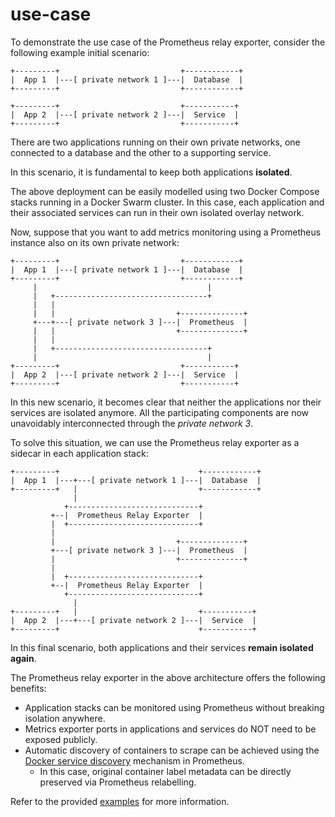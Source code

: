 # use-case

To demonstrate the use case of the Prometheus relay exporter, consider the
following example initial scenario:

    +---------+                           +------------+
    |  App 1  |---[ private network 1 ]---|  Database  |
    +---------+                           +------------+

    +---------+                           +-----------+
    |  App 2  |---[ private network 2 ]---|  Service  |
    +---------+                           +-----------+

There are two applications running on their own private networks, one
connected to a database and the other to a supporting service.

In this scenario, it is fundamental to keep both applications **isolated**.

The above deployment can be easily modelled using two Docker Compose stacks
running in a Docker Swarm cluster. In this case, each application and
their associated services can run in their own isolated overlay network.

Now, suppose that you want to add metrics monitoring using a Prometheus
instance also on its own private network:

    +---------+                           +------------+
    |  App 1  |---[ private network 1 ]---|  Database  |
    +---------+                           +------------+
         |                                      |
         |   +----------------------------------+
         |   |
         |   |                           +--------------+
         +---+---[ private network 3 ]---|  Prometheus  |
         |   |                           +--------------+
         |   |
         |   +----------------------------------+
         |                                      |
    +---------+                           +-----------+
    |  App 2  |---[ private network 2 ]---|  Service  |
    +---------+                           +-----------+

In this new scenario, it becomes clear that neither the applications nor
their services are isolated anymore. All the participating components are
now unavoidably interconnected through the *private network 3*.

To solve this situation, we can use the Prometheus relay exporter as a
sidecar in each application stack:

    +---------+                               +------------+
    |  App 1  |---+---[ private network 1 ]---|  Database  |
    +---------+   |                           +------------+
                  |
                +-----------------------------+
             +--|  Prometheus Relay Exporter  |
             |  +-----------------------------+
             |
             |                           +--------------+
             +---[ private network 3 ]---|  Prometheus  |
             |                           +--------------+
             |
             |  +-----------------------------+
             +--|  Prometheus Relay Exporter  |
                +-----------------------------+
                  |
    +---------+   |                           +-----------+
    |  App 2  |---+---[ private network 2 ]---|  Service  |
    +---------+                               +-----------+

In this final scenario, both applications and their services **remain isolated again**.

The Prometheus relay exporter in the above architecture offers the following benefits:

* Application stacks can be monitored using Prometheus without breaking isolation anywhere.
* Metrics exporter ports in applications and services do NOT need to be exposed publicly.
* Automatic discovery of containers to scrape can be achieved using the
  [Docker service discovery](https://prometheus.io/docs/prometheus/latest/configuration/configuration/#docker_sd_config)
  mechanism in Prometheus.
  * In this case, original container label metadata can be directly preserved via Prometheus relabelling.

Refer to the provided [examples](examples/) for more information.
